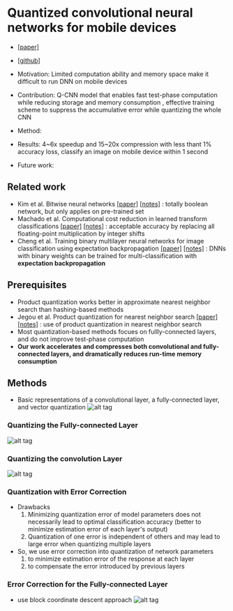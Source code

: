 # Quantized convolutional neural networks for mobile devices
* [[paper]](https://arxiv.org/pdf/1512.06473v3.pdf)
* [[github]](https://github.com/jiaxiang-wu/quantized-cnn)

* Motivation: Limited computation ability and memory space make it difficult to run DNN on mobile devices
* Contribution: Q-CNN model that enables fast test-phase computation while reducing storage and memory consumption
, effective training scheme to suppress the accumulative error while quantizing the whole CNN
* Method: 
* Results: 4~6x speedup and 15~20x compression with less thant 1% accuracy loss, classify an image on mobile device within 1 second
* Future work: 

## Related work
- Kim et al. Bitwise neural networks [[paper]](https://arxiv.org/pdf/1601.06071v1.pdf) [[notes]]() : totally boolean network, but only applies on pre-trained set
- Machado et al. Computational cost reduction in learned transform classifications [[paper]](https://arxiv.org/pdf/1504.06779v2.pdf) [[notes]]() : acceptable accuracy by replacing all floating-point multiplication by integer shifts
- Cheng et al. Training binary multilayer neural networks for image classification using expectation backpropagation [[paper]](https://arxiv.org/pdf/1503.03562v3.pdf) [[notes]]() : DNNs with binary weights can be trained for multi-classification with **expectation backpropagation**

## Prerequisites
- Product quantization works better in approximate nearest neighbor search than hashing-based methods
- Jegou et al. Product quantization for nearest neighbor search [[paper]](https://arxiv.org/pdf/1511.00363v3.pdf) [[notes]]()
: use of product quantization in nearest neighbor search
- Most quantization-based methods focues on fullly-connected layers, and do not improve test-phase computation
- **Our work accelerates and compresses both convolutional and fully-connected layers, and dramatically reduces run-time memory consumption**

## Methods
- Basic representations of a convolutional layer, a fully-connected layer, and vector quantization
![alt tag](https://github.com/mjc92/studies/blob/master/notes/vector_quantization_cnn.JPG)

### Quantizing the Fully-connected Layer
![alt tag](https://github.com/mjc92/studies/blob/master/notes/vector_quantization_cnn_fc.JPG)

### Quantizing the convolution Layer
![alt tag](https://github.com/mjc92/studies/blob/master/notes/vector_quantization_cnn_conv.JPG)

### Quantization with Error Correction
- Drawbacks
  1. Minimizing quantization error of model parameters does not necessarily lead to optimal classification accuracy
  (better to minimize estimation error of each layer's output)
  2. Quantization of one error is independent of others and may lead to large error when quantizing multiple layers
- So, we use error correction into quantization of network parameters 
  1. to minimize estimation error of the response at each layer
  2. to compensate the error introduced by previous layers

### Error Correction for the Fully-connected Layer
- use block coordinate descent approach
![alt tag](https://github.com/mjc92/studies/blob/master/notes/error_correction.JPG)
